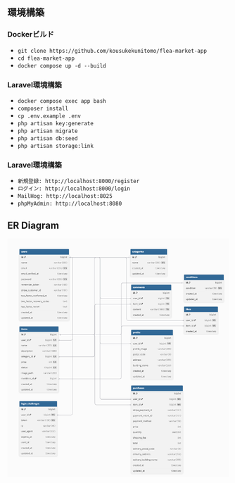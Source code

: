 ## 環境構築

### Dockerビルド
- `git clone https://github.com/kousukekunitomo/flea-market-app`
- `cd flea-market-app`
- `docker compose up -d --build`

### Laravel環境構築
- `docker compose exec app bash`
- `composer install`
- `cp .env.example .env`
- `php artisan key:generate`
- `php artisan migrate`
- `php artisan db:seed`
- `php artisan storage:link`


### Laravel環境構築
- `新規登録: http://localhost:8000/register`
- `ログイン: http://localhost:8000/login`
- `MailHog: http://localhost:8025`
- `phpMyAdmin: http://localhost:8080`

## ER Diagram

<p align="center">
  <img src="public/images/er-diagram-flea-2025-10.png" alt="ER Diagram of flea-market-app" width="720">
</p>
